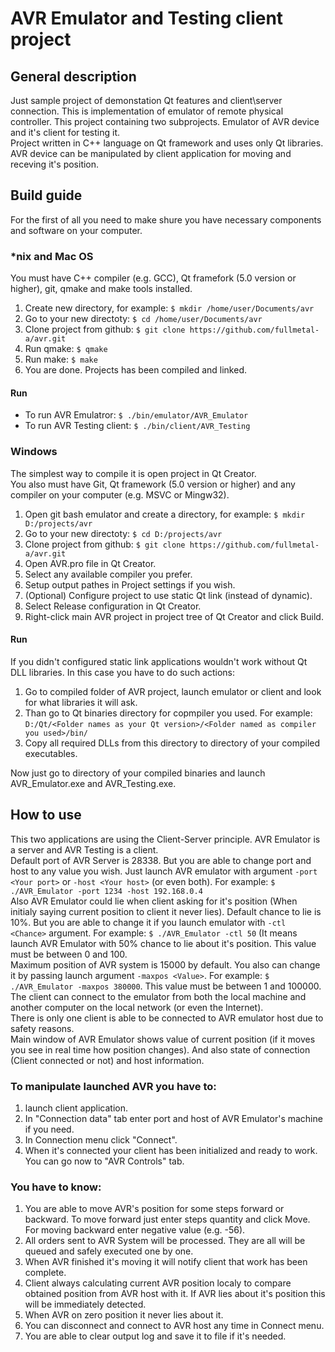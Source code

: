 # AVR Emulator and Testing client project

## General description
Just sample project of demonstation Qt features and client\server connection.
This is implementation of emulator of remote physical controller.
This project containing two subprojects. Emulator of AVR device and it's client for testing it.  
Project written in C++ language on Qt framework and uses only Qt libraries.  
AVR device can be manipulated by client application for moving and receving it's position.  

## Build guide
For the first of all you need to make shure you have necessary components and software on your computer.

### \*nix and Mac OS
You must have C++ compiler (e.g. GCC), Qt framefork (5.0 version or higher), git, qmake and make tools installed.

1. Create new directory, for example: `$ mkdir /home/user/Documents/avr`
2. Go to your new directoty: `$ cd /home/user/Documents/avr`
3. Clone project from github: `$ git clone https://github.com/fullmetal-a/avr.git`
4. Run qmake: `$ qmake`
5. Run make: `$ make`
6. You are done. Projects has been compiled and linked.

#### Run
* To run AVR Emulatror: `$ ./bin/emulator/AVR_Emulator`
* To run AVR Testing client: `$ ./bin/client/AVR_Testing`


### Windows
The simplest way to compile it is open project in Qt Creator.  
You also must have Git, Qt framework  (5.0 version or higher) and any compiler on your computer (e.g. MSVC or Mingw32).  

1. Open git bash emulator and create a directory, for example: `$ mkdir D:/projects/avr`
2. Go to your new directoty: `$ cd D:/projects/avr`
3. Clone project from github: `$ git clone https://github.com/fullmetal-a/avr.git`
4. Open AVR.pro file in Qt Creator.
5. Select any available compiler you prefer.
6. Setup output pathes in Project settings if you wish.
7. (Optional) Configure project to use static Qt link (instead of dynamic).
8. Select Release configuration in Qt Creator.
9. Right-click main AVR project in project tree of Qt Creator and click Build.

#### Run
If you didn't configured static link applications wouldn't work without Qt DLL libraries. In this case you have to do such actions:

1. Go to compiled folder of AVR project, launch emulator or client and look for what libraries it will ask. 
2. Than go to Qt binaries directory for copmpiler you used. For example: `D:/Qt/<Folder names as your Qt version>/<Folder named as compiler you used>/bin/`
3. Copy all required DLLs from this directory to directory of your compiled executables.

Now just go to directory of your compiled binaries and launch AVR_Emulator.exe and AVR_Testing.exe.

## How to use
This two applications are using the Client-Server principle. AVR Emulator is a server and AVR Testing is a client.  
Default port of AVR Server is 28338. But you are able to change port and host to any value you wish. Just launch AVR emulator with argument `-port <Your port>` or `-host <Your host>` (or even both). For example: `$ ./AVR_Emulator -port 1234 -host 192.168.0.4`  
Also AVR Emulator could lie when client asking for it's position (When initialy saying current position to client it never lies). Default chance to lie is 10%. But you are able to change it if you launch emulator with `-ctl <Chance>` argument. For example: `$ ./AVR_Emulator -ctl 50` (It means launch AVR Emulator with 50% chance to lie about it's position. This value must be between 0 and 100.  
Maximum position of AVR system is 15000 by default. You also can change it by passing launch argument `-maxpos <Value>`. For example: `$ ./AVR_Emulator -maxpos 380000`. This value must be between 1 and 100000.  
The client can connect to the emulator from both the local machine and another computer on the local network (or even the Internet).  
There is only one client is able to be connected to AVR emulator host due to safety reasons.  
Main window of AVR Emulator shows value of current position (if it moves you see in real time how position changes). And also state of connection (Client connected or not) and host information.  
  
### To manipulate launched AVR you have to:

1. launch client application. 
2. In "Connection data" tab enter port and host of AVR Emulator's machine if you need. 
3. In Connection menu click "Connect".
4. When it's connected your client has been initialized and ready to work. You can go now to "AVR Controls" tab.

### You have to know:

1. You are able to move AVR's position for some steps forward or backward. To move forward just enter steps quantity and click Move. For moving backward enter negative value (e.g. -56).
2. All orders sent to AVR System will be processed. They are all will be queued and safely executed one by one.
3. When AVR finished it's moving it will notify client that work has been complete.
4. Client always calculating current AVR position localy to compare obtained position from AVR host with it. If AVR lies about it's position this will be immediately detected.
5. When AVR on zero position it never lies about it.
6. You can disconnect and connect to AVR host any time in Connect menu.
7. You are able to clear output log and save it to file if it's needed.
